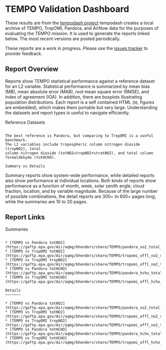 TEMPO Validation Dashboard
==========================

These results are from the [tempodash project](https://github.com/barronh/tempodash)
tempodash creates a local archive of TEMPO, TropOMI, Pandora, and AirNow
data for the purposes of evaluating the TEMPO mission. It is used to generate
the reports linked below. The most recent versions are posted periodically.

These reports are a work in progress. Please use the
[issues tracker](https://github.com/barronh/tempodash/issues) to provide feedback.

Report Overview
---------------

Reports show TEMPO statistical performance against a reference dataset for
an L2 variable. Statistical performance is summarized by mean bias (MB), mean
absolute error (MAB), root mean square error (RMSE), and index of agreement
(IOA). In addition, there are boxplots illustrating population distributions.
Each report is a self contained HTML (ie, figures are embedded), which makes
them portable but very large. Understanding the datasets and report types
is useful to navigate efficiently.

Reference Datasets
~~~~~~~~~~~~~~~~~~

The best reference is Pandora, but comparing to TropOMI is a useful benchmark.
The L2 variables include tropospheric column nitrogen dioxide (tropNO2), total
column nitrogen dioxide (totNO2=tropNO2+stratNO2), and total column
formaldehyde (totHCHO).

Summary vs Details
~~~~~~~~~~~~~~~~~~

Summary reports show system-wide performance, while detailed reports also show
performance at individual locations. Both kinds of reports show performance as
a function of month, week, solar zenith angle, cloud fraction, location, and by
variable magnitude. Because of the large number of possible combinations, the
detail reports are 300+ to 600+ pages long, while the summaries are 10 to 20
pages.

Report Links
------------

Summaries
~~~~~~~~~

* [TEMPO vs Pandora totNO2](https://gaftp.epa.gov/Air/aqmg/bhenders/share/TEMPO/pandora_no2_total_vs_tempo_no2_sum_summary.html)
* [TEMPO vs TropOMI totNO2](https://gaftp.epa.gov/Air/aqmg/bhenders/share/TEMPO/tropomi_offl_no2_sum_vs_tempo_no2_sum_summary.html)
* [TEMPO vs TropOMI tropNO2](https://gaftp.epa.gov/Air/aqmg/bhenders/share/TEMPO/tropomi_offl_no2_trop_vs_tempo_no2_trop_summary.html)
* [TEMPO vs Pandora totHCHO](https://gaftp.epa.gov/Air/aqmg/bhenders/share/TEMPO/pandora_hcho_total_vs_tempo_hcho_total_summary.html)
* [TEMPO vs TropOMI totHCHO](https://gaftp.epa.gov/Air/aqmg/bhenders/share/TEMPO/tropomi_offl_hcho_total_vs_tempo_hcho_total_summary.html)

Details
~~~~~~~

* [TEMPO vs Pandora totNO2](https://gaftp.epa.gov/Air/aqmg/bhenders/share/TEMPO/pandora_no2_total_vs_tempo_no2_sum.html)
* [TEMPO vs TropOMI totNO2](https://gaftp.epa.gov/Air/aqmg/bhenders/share/TEMPO/tropomi_offl_no2_sum_vs_tempo_no2_sum.html)
* [TEMPO vs TropOMI tropNO2](https://gaftp.epa.gov/Air/aqmg/bhenders/share/TEMPO/tropomi_offl_no2_trop_vs_tempo_no2_trop.html)
* [TEMPO vs Pandora totHCHO](https://gaftp.epa.gov/Air/aqmg/bhenders/share/TEMPO/pandora_hcho_total_vs_tempo_hcho_total.html)
* [TEMPO vs TropOMI totHCHO](https://gaftp.epa.gov/Air/aqmg/bhenders/share/TEMPO/tropomi_offl_hcho_total_vs_tempo_hcho_total.html)


